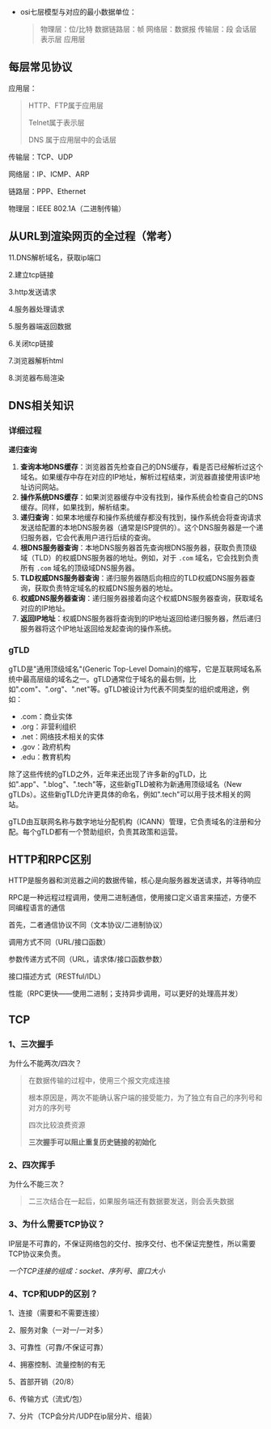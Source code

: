 

- osi七层模型与对应的最小数据单位：

  > 物理层：位/比特
  > 数据链路层：帧
  > 网络层：数据报
  > 传输层：段
  > 会话层
  > 表示层
  > 应用层

## 每层常见协议

应用层：

>HTTP、FTP属于应用层
>
>Telnet属于表示层
>
>DNS 属于应用层中的会话层

传输层：TCP、UDP

网络层：IP、ICMP、ARP

链路层：PPP、Ethernet

物理层：IEEE 802.1A（二进制传输）

## 从URL到渲染网页的全过程（常考）

11.DNS解析域名，获取ip端口 

2.建立tcp链接 

3.http发送请求 

4.服务器处理请求 

5.服务器端返回数据 

6.关闭tcp链接 

7.浏览器解析html 

8.浏览器布局渲染 

## DNS相关知识

### 详细过程

**递归查询**

1. **查询本地DNS缓存**：浏览器首先检查自己的DNS缓存，看是否已经解析过这个域名。如果缓存中存在对应的IP地址，解析过程结束，浏览器直接使用该IP地址访问网站。
2. **操作系统DNS缓存**：如果浏览器缓存中没有找到，操作系统会检查自己的DNS缓存。同样，如果找到，解析结束。
3. **递归查询**：如果本地缓存和操作系统缓存都没有找到，操作系统会将查询请求发送给配置的本地DNS服务器（通常是ISP提供的）。这个DNS服务器是一个递归服务器，它会代表用户进行后续的查询。
4. **根DNS服务器查询**：本地DNS服务器首先查询根DNS服务器，获取负责顶级域（TLD）的权威DNS服务器的地址。例如，对于 `.com` 域名，它会找到负责所有 `.com` 域名的顶级域DNS服务器。
5. **TLD权威DNS服务器查询**：递归服务器随后向相应的TLD权威DNS服务器查询，获取负责特定域名的权威DNS服务器的地址。
6. **权威DNS服务器查询**：递归服务器接着向这个权威DNS服务器查询，获取域名对应的IP地址。
7. **返回IP地址**：权威DNS服务器将查询到的IP地址返回给递归服务器，然后递归服务器将这个IP地址返回给发起查询的操作系统。

### gTLD

gTLD是"通用顶级域名"(Generic Top-Level Domain)的缩写，它是互联网域名系统中最高层级的域名之一。gTLD通常位于域名的最右侧，比如".com"、".org"、".net"等。gTLD被设计为代表不同类型的组织或用途，例如：

- .com：商业实体
- .org：非营利组织
- .net：网络技术相关的实体
- .gov：政府机构
- .edu：教育机构

除了这些传统的gTLD之外，近年来还出现了许多新的gTLD，比如".app"、".blog"、".tech"等，这些新gTLD被称为新通用顶级域名（New gTLDs）。这些新gTLD允许更具体的命名，例如".tech"可以用于技术相关的网站。

gTLD由互联网名称与数字地址分配机构（ICANN）管理，它负责域名的注册和分配。每个gTLD都有一个赞助组织，负责其政策和运营。

## HTTP和RPC区别

HTTP是服务器和浏览器之间的数据传输，核心是向服务器发送请求，并等待响应

RPC是一种远程过程调用，使用二进制通信，使用接口定义语言来描述，方便不同编程语言的通信

首先，二者通信协议不同（文本协议/二进制协议）

调用方式不同（URL/接口函数）

参数传递方式不同（URL，请求体/接口函数参数）

接口描述方式（RESTful/IDL）

性能（RPC更快——使用二进制；支持异步调用，可以更好的处理高并发）

## TCP

### 1、三次握手

为什么不能两次/四次？

> 在数据传输的过程中，使用三个报文完成连接
>
> 根本原因是，两次不能确认客户端的接受能力，为了独立有自己的序列号和对方的序列号
>
> 四次比较浪费资源
>
> **三次握手可以阻止重复历史链接的初始化**

### 2、四次挥手

为什么不能三次？

> 二三次结合在一起后，如果服务端还有数据要发送，则会丢失数据

### 3、为什么需要TCP协议？

IP层是不可靠的，不保证网络包的交付、按序交付、也不保证完整性，所以需要TCP协议来负责。

*一个TCP连接的组成：socket、序列号、窗口大小*

### 4、TCP和UDP的区别？

1、连接（需要和不需要连接）

2、服务对象（一对一/一对多）

3、可靠性（可靠/不保证可靠）

4、拥塞控制、流量控制的有无

5、首部开销（20/8）

6、传输方式（流式/包）

7、分片（TCP会分片/UDP在ip层分片、组装）

